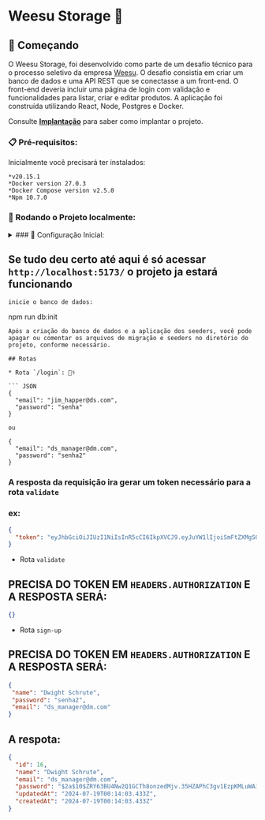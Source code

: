 # Weesu Storage 🏬

## 🚀 Começando

O Weesu Storage, foi desenvolvido como parte de um desafio técnico para o processo seletivo da empresa [Weesu](https://weesu.com.br). O desafio consistia em criar um banco de dados e uma API REST que se conectasse a um front-end. O front-end deveria incluir uma página de login com validação e funcionalidades para listar, criar e editar produtos. A aplicação foi construída utilizando React, Node, Postgres e Docker.

Consulte **[Implantação](#-implanta%C3%A7%C3%A3o)** para saber como implantar o projeto.

### 📋 Pré-requisitos:

Inicialmente você precisará ter instalados:

```
*v20.15.1
*Docker version 27.0.3
*Docker Compose version v2.5.0
*Npm 10.7.0
```
### 🔧 Rodando o Projeto localmente:


<details>
  <summary> ### 🔧 Configuração Inicial: </summary>
    
  ### 1- Crie um fork e clone o repositório :

ex:
```bash
git clone https://github.com/jefersongjr/weesu-api.git

```
### 2- navegue até o diretório do `/weesu/frontend` :

ex:
```
cd /weesu/frontend
```
### 3- mude o nome do arquivo .envExample para .env e instale as dependências

ex

```bash
mv .envExample .env
npm install
```

### 4- navegue até a pasta do `/weesu/backend e renomeie o envExample` :

ex:
```bash
cd ../backend
mv .envExample .env
```
### 5- construa a estrutura inicial da aplicação com os comandos: 

```bash
npm instal
npm run build
```

### 6- Monte os containers da aplicação usando o docker compose:  


```bash
    docker-compose up --build
````

# 7- crie e popule os dbs com comando: 
```bash
npm run db:init
```

</details>

## Se tudo deu certo até aqui é só acessar `http://localhost:5173/` o projeto ja estará funcionando 


```
inicie o banco de dados:

```
npm run db:init
```
Após a criação do banco de dados e a aplicação dos seeders, você pode apagar ou comentar os arquivos de migração e seeders no diretório do projeto, conforme necessário.

## Rotas 

* Rota `/login`: 🧑‍⚕️

``` JSON
{
  "email": "jim_happer@ds.com",
  "password": "senha"
}

ou

{
  "email": "ds_manager@dm.com",
  "password": "senha2"
}
```
### A resposta da requisição ira gerar um token necessário para a rota `validate` 
### ex: 

``` JSON
{
  "token": "eyJhbGciOiJIUzI1NiIsInR5cCI6IkpXVCJ9.eyJuYW1lIjoiSmFtZXMgSGFwcGVyIiwiZW1haWwiOiJqaW1faGFwcGVyQGRzLmNvbSIsImlhdCI6MTcyMTM0NjU5NywiZXhwIjoxNzIxOTUxMzk3fQ.o6V0AIpD8O4Ffo8HijtudXfVKVMhxSHwHyXHvC8U5r4"
}

```

* Rota `validate`
## PRECISA DO TOKEN EM `HEADERS.AUTHORIZATION` E A RESPOSTA SERÁ:

``` JSON
{}
```

* Rota `sign-up`
## PRECISA DO TOKEN EM `HEADERS.AUTHORIZATION` E A RESPOSTA SERÁ:

``` JSON
{
 "name": "Dwight Schrute",
 "password": "senha2",
 "email": "ds_manager@dm.com"
}
```

## A respota:

``` JSON
{
  "id": 16,
  "name": "Dwight Schrute",
  "email": "ds_manager@dm.com",
  "password": "$2a$10$ZRY63BU4Nw2Q1GCTh8onzedMjv.35HZAPhC3gv1EzpKMLuWAiqO/K",
  "updatedAt": "2024-07-19T00:14:03.433Z",
  "createdAt": "2024-07-19T00:14:03.433Z"
}
```
